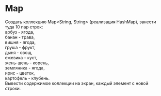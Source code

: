 # Map
Создать коллекцию Map<String, String> (реализация HashMap), занести туда 10 пар строк:  
арбуз - ягода,  
банан - трава,  
вишня - ягода,  
груша - фрукт,  
дыня - овощ,  
ежевика - куст,  
жень-шень - корень,  
земляника - ягода,  
ирис - цветок,  
картофель - клубень.  
Вывести содержимое коллекции на экран, каждый элемент с новой строки.
